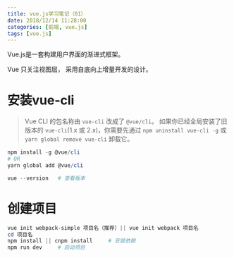 ```yaml
---
title: vue.js学习笔记（01）
date: 2018/12/14 11:28:00
categories: [前端, vue.js]
tags: [vue.js]
---
```


Vue.js是一套构建用户界面的渐进式框架。

Vue 只关注视图层， 采用自底向上增量开发的设计。

<!-- more -->

# 安装vue-cli

> Vue CLI 的包名称由 `vue-cli` 改成了 `@vue/cli`。 如果你已经全局安装了旧版本的 `vue-cli`(1.x 或 2.x)，你需要先通过 `npm uninstall vue-cli -g` 或 `yarn global remove vue-cli` 卸载它。

```powershell
npm install -g @vue/cli
# OR
yarn global add @vue/cli
```

```powershell
vue --version	# 查看版本
```

# 创建项目

```powershell
vue init webpack-simple 项目名（推荐）|| vue init webpack 项目名
cd 项目名
npm install || cnpm install		# 安装依赖
npm run dev		# 启动项目
```



